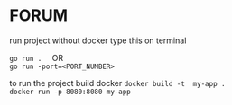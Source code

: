 <h1>FORUM</h1>

run project without docker type this on terminal 

``
go run .  
``
  OR  
``
go run -port=<PORT_NUMBER>
``



to run the project build docker
``
docker build -t  my-app .
``           
``
docker run -p 8080:8080 my-app
``